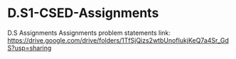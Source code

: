 # D.S1-CSED-Assignments
D.S Assignments
Assignments problem statements link:
https://drive.google.com/drive/folders/1TfSjQizs2wtbUnofIukjKeQ7a4Sr_GdS?usp=sharing
